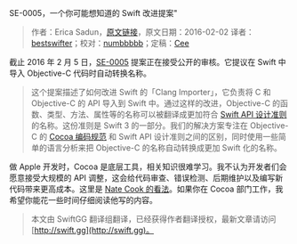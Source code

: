 SE-0005，一个你可能想知道的 Swift 改进提案"

> 作者：Erica Sadun，[原文链接](http://ericasadun.com/2016/02/02/se-0005-the-one-swift-evolution-proposal-youll-want-to-know-about/)，原文日期：2016-02-02
> 译者：[bestswifter](http://bestswifter.com)；校对：[numbbbbb](http://numbbbbb.com/)；定稿：[Cee](https://github.com/Cee)
  









截止 2016 年 2 月 5 日，[SE-0005](https://github.com/apple/swift-evolution/blob/master/proposals/0005-objective-c-name-translation.md) 提案正在接受公开的审核。它提议在 Swift 中导入 Objective-C 代码时自动转换名称。


> 这个提案描述了如何改进 Swift 的「Clang Importer」，它负责将 C 和 Objective-C 的 API 导入到 Swift 中。通过这样的改进，Objective-C 的函数、类型、方法、属性等的名称可以被翻译成更加符合 [Swift API 设计准则](https://swift.org/documentation/api-design-guidelines/)的名称。这份准则是 Swift 3 的一部分。我们的解决方案专注在 Objective-C 的 [Cocoa 编码规范](https://developer.apple.com/library/mac/documentation/Cocoa/Conceptual/CodingGuidelines/CodingGuidelines.html) 和 Swift API 设计准则之间的区别，同时使用一些简单的语言分析来把 Objective-C 的名称自动转换成更加 Swift 化的名称。


做 Apple 开发时，Cocoa 是底层工具，相关知识很难学习。我不认为开发者们会愿意接受大规模的 API 调整，这会给代码审查、错误检测、后期维护以及编写新代码带来更高成本。这里是 [Nate Cook 的看法](http://article.gmane.org/gmane.comp.lang.swift.evolution/5503/match=nate+cook)。如果你在 Cocoa 部门工作，我希望你能花一些时间仔细阅读他写的内容。
> 本文由 SwiftGG 翻译组翻译，已经获得作者翻译授权，最新文章请访问 [http://swift.gg](http://swift.gg)。